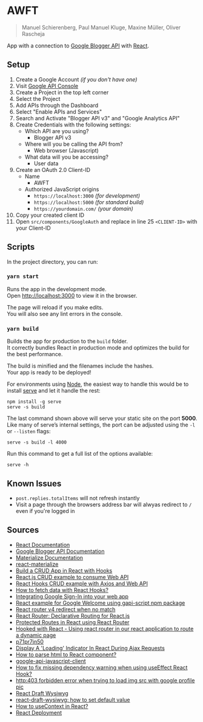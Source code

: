 # AWFT
> Manuel Schierenberg, Paul Manuel Kluge, Maxine Müller, Oliver Rascheja

App with a connection to [Google Blogger API](https://developers.google.com/blogger) with [React](https://reactjs.org/).

## Setup
1. Create a Google Account _(if you don't have one)_
2. Visit [Google API Console](https://console.developers.google.com/)
3. Create a Project in the top left corner
4. Select the Project
5. Add APIs through the Dashboard
6. Select "Enable APIs and Services"
7. Search and Activate "Blogger API v3" and "Google Analytics API"
8. Create Credentials with the following settings:
    * Which API are you using?
        * Blogger API v3
    * Where will you be calling the API from?
        * Web browser (Javascript)
    * What data will you be accessing?
        * User data
9. Create an OAuth 2.0 Client-ID
    * Name
        * AWFT
    * Authorized JavaScript origins
        * `https://localhost:3000` _(for development)_
        * `https://localhost:5000` _(for standard build)_
        * `https://yourdomain.com/` _(your domain)_
10. Copy your created client ID
11. Open `src/components/GoogleAuth` and replace in line 25 `<CLIENT-ID>` with your Client-ID

## Scripts

In the project directory, you can run:

### `yarn start`

Runs the app in the development mode.<br />
Open [http://localhost:3000](http://localhost:3000) to view it in the browser.

The page will reload if you make edits.<br />
You will also see any lint errors in the console.

### `yarn build`

Builds the app for production to the `build` folder.<br />
It correctly bundles React in production mode and optimizes the build for the best performance.

The build is minified and the filenames include the hashes.<br />
Your app is ready to be deployed!

For environments using [Node](https://nodejs.org/), the easiest way to handle this would be to install [serve](https://github.com/zeit/serve) and let it handle the rest:
```
npm install -g serve
serve -s build
```
The last command shown above will serve your static site on the port **5000**. Like many of serve’s internal settings, the port can be adjusted using the `-l` or `--listen` flags:
```
serve -s build -l 4000
```
Run this command to get a full list of the options available:
```
serve -h
```

## Known Issues
* `post.replies.totalItems` will not refresh instantly
* Visit a page through the browsers address bar will alwyas redirect to `/` even if you're logged in

## Sources
* [React Documentation](https://reactjs.org/docs/getting-started.html)
* [Google Blogger API Documentation](https://developers.google.com/blogger)
* [Materialize Documentation](https://materializecss.com/)
* [react-materialize](https://github.com/react-materialize/react-materialize)
* [Build a CRUD App in React with Hooks](https://www.taniarascia.com/crud-app-in-react-with-hooks/)
* [React.js CRUD example to consume Web API](https://bezkoder.com/react-crud-web-api/)
* [React Hooks CRUD example with Axios and Web API](https://bezkoder.com/react-hooks-crud-axios-api/)
* [How to fetch data with React Hooks?](https://www.robinwieruch.de/react-hooks-fetch-data)
* [Integrating Google Sign-In into your web app](https://developers.google.com/identity/sign-in/web/sign-in)
* [React example for Google Welcome using gapi-script npm package](https://github.com/LucasAndrad/gapi-script-live-example)
* [React router v4 redirect when no match](https://stackoverflow.com/questions/50341108/react-router-v4-redirect-when-no-match)
* [React Router: Declarative Routing for React.js](https://reacttraining.com/react-router/web/guides/quick-start)
* [Protected Routes in React using React Router](https://www.youtube.com/watch?v=Y0-qdp-XBJg)
* [Hooked with React - Using react router in our react application to route a dynamic page](https://learnwithparam.com/blog/book-details-page-using-react-router/)
* [p71pr7jn50](https://codesandbox.io/s/p71pr7jn50)
* [Display A 'Loading' Indicator In React During Ajax Requests ](https://blog.stvmlbrn.com/2017/10/14/display-loading-indicator-in-react-during-ajax-requests.html)
* [How to parse html to React component?](https://stackoverflow.com/questions/44643424/how-to-parse-html-to-react-component)
* [google-api-javascript-client](https://github.com/google/google-api-javascript-client)
* [How to fix missing dependency warning when using useEffect React Hook?](https://stackoverflow.com/questions/55840294/how-to-fix-missing-dependency-warning-when-using-useeffect-react-hook)
* [http:403 forbidden error when trying to load img src with google profile pic](https://stackoverflow.com/questions/40570117/http403-forbidden-error-when-trying-to-load-img-src-with-google-profile-pic)
* [React Draft Wysiwyg](https://jpuri.github.io/react-draft-wysiwyg/#/)
* [react-draft-wysiwyg: how to set default value](https://github.com/jpuri/react-draft-wysiwyg/issues/357)
* [How to useContext in React?](https://www.robinwieruch.de/react-usecontext-hook)
* [React Deployment](https://create-react-app.dev/docs/deployment/)